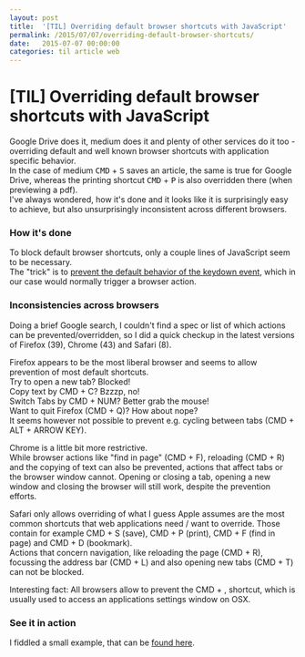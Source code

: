 ```yaml
---
layout: post
title:  '[TIL] Overriding default browser shortcuts with JavaScript'
permalink: /2015/07/07/overriding-default-browser-shortcuts/
date:   2015-07-07 00:00:00
categories: til article web
---
```



# [TIL] Overriding default browser shortcuts with JavaScript
Google Drive does it, medium does it and plenty of other services do it too - overriding default and well known browser shortcuts with application specific behavior.  
In the case of medium <kbd>CMD</kbd> + <kbd>S</kbd> saves an article, the same is true for Google Drive, whereas the printing shortcut <kbd>CMD</kbd> + <kbd>P</kbd> is also overridden there (when previewing a pdf).  
I've always wondered, how it's done and it looks like it is surprisingly easy to achieve, but also unsurprisingly inconsistent across different browsers.
### How it's done
To block default browser shortcuts, only a couple lines of JavaScript seem to be necessary.  
The "trick" is to [prevent the default behavior of the keydown event](https://developer.mozilla.org/en-US/docs/Web/API/Event/preventDefault "https://developer.mozilla.org/en-US/docs/Web/API/Event/preventDefault"), which in our case would normally trigger a browser action.
<script src="https://gist.github.com/robin-drexler/f8edc1ffb0ed8c4f42c8.js" type="text/javascript">//</script>
### Inconsistencies across browsers
Doing a brief Google search, I couldn't find a spec or list of which actions can be prevented/overridden, so I did a quick checkup in the latest versions of Firefox (39), Chrome (43) and Safari (8).  

Firefox appears to be the most liberal browser and seems to allow prevention of most default shortcuts.  
Try to open a new tab? Blocked!  
Copy text by CMD + C? Bzzzp, no!  
Switch Tabs by CMD + NUM? Better grab the mouse!  
Want to quit Firefox (CMD + Q)? How about nope?  
It seems however not possible to prevent e.g. cycling between tabs (CMD + ALT + ARROW KEY).  

Chrome is a little bit more restrictive.   
While browser actions like "find in page" (CMD + F), reloading (CMD + R) and the copying of text can also be prevented, actions that affect tabs or the browser window cannot. Opening or closing a tab, opening a new window and closing the browser will still work, despite the prevention efforts.  

Safari only allows overriding of what I guess Apple assumes are the most common shortcuts that web applications need / want to override. Those contain for example CMD + S (save), CMD + P (print), CMD + F (find in page) and CMD + D (bookmark).  
Actions that concern navigation, like reloading the page (CMD + R), focussing the address bar (CMD + L) and also opening new tabs (CMD + T) can not be blocked.  

Interesting fact: All browsers allow to prevent the CMD + , shortcut, which is usually used to access an applications settings window on OSX.
### See it in action
I fiddled a small example, that can be [found here](http://sc.robin-drexler.com/blog/prevent_shortcuts.html "http://sc.robin-drexler.com/blog/prevent_shortcuts.html").